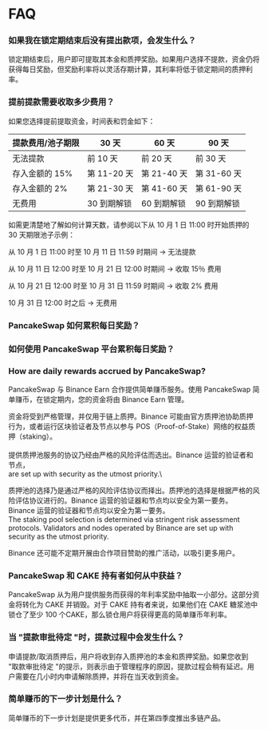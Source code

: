 # FAQ

### 如果我在锁定期结束后没有提出款项，会发生什么？&#x20;

锁定期结束后，用户即可提取其本金和质押奖励。如果用户选择不提款，资金仍将获得每日奖励，但奖励利率将以灵活存期计算，其利率将低于锁定期间的质押利率。&#x20;

### 提前提款需要收取多少费用？&#x20;

如果您选择提前提取资金，时间表和罚金如下：

| 提款费用/池子期限 | 30 天      | 60 天      | 90 天      |
| --------- | --------- | --------- | --------- |
| 无法提款      | 前 10 天    | 前 20 天    | 前 30 天    |
| 存入金额的 15% | 第 11-20 天 | 第 21-40 天 | 第 31-60 天 |
| 存入金额的 2%  | 第 21-30 天 | 第 41-60 天 | 第 61-90 天 |
| 无费用       | 30 到期解锁   | 60 到期解锁   | 90 到期解锁   |

如需更清楚地了解如何计算天数，请参阅以下从 10 月 1 日 11:00 时开始质押的 30 天期限池子示例：&#x20;

从 10 月 1 日 11:00 时至 10 月 11 日 11:59 时期间 -> 无法提款&#x20;

从 10 月 11 日 12:00 时至 10 月 21 日 12:00 时期间 -> 收取 15％ 费用&#x20;

从 10 月 21 日 12:00 时至 10 月 31 日 11:59 时期间 -> 收取 2% 费用&#x20;

10 月 31 日 12:00 时之后 -> 无费用&#x20;

### PancakeSwap 如何累积每日奖励？

### 如何使用 PancakeSwap 平台累积每日奖励？

### How are daily rewards accrued by PancakeSwap?

PancakeSwap 与 Binance Earn 合作提供简单赚币服务。使用 PancakeSwap 简单赚币，在锁定期内，您的资金将由 Binance Earn 管理。

资金将受到严格管理，并仅用于链上质押。Binance 可能由官方质押池协助质押行为，或者运行区块验证者及节点以参与 POS（Proof-of-Stake）网络的权益质押（staking）。\
\
提供质押池服务的协议乃经由严格的风险评估而选出。Binance 运营的验证者和节点，\
are set up with security as the utmost priority.\


质押池的选择乃是通过严格的风险评估协议而择出。质押池的选择是根据严格的风险评估协议进行的。Binance 运营的验证器和节点均以安全为第一要务。 \
Binance 运营的验证器和节点均以安全为第一要务。 \
&#x20;The staking pool selection is determined via stringent risk assessment protocols. Validators and nodes operated by Binance are set up with security as the utmost priority.

Binance 还可能不定期开展由合作项目赞助的推广活动，以吸引更多用户。

### PancakeSwap 和 CAKE 持有者如何从中获益？&#x20;

PancakeSwap 从为用户提供服务而获得的年利率奖励中抽取一小部分。这部分资金将转化为 CAKE 并销毁。对于 CAKE 持有者来说，如果他们在 CAKE 糖浆池中锁仓了至少 100 个CAKE，那么锁仓用户将获得更高的简单赚币年利率。&#x20;

### 当 "提款审批待定 "时，提款过程中会发生什么？&#x20;

申请提款/取消质押后，用户将收到存入质押池的本金和质押奖励。如果您收到 "取款审批待定 "的提示，则表示由于管理程序的原因，提款过程会稍有延迟。用户需要在几小时内申请解除质押，并将在当天收到资金。&#x20;

### 简单赚币的下一步计划是什么？&#x20;

简单赚币的下一步计划是提供更多代币，并在第四季度推出多链产品。
